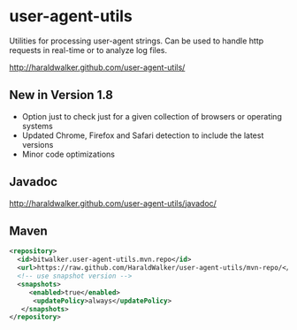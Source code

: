 user-agent-utils
================

Utilities for processing user-agent strings. Can be used to handle http requests in real-time or to analyze log files.

http://haraldwalker.github.com/user-agent-utils/

New in Version 1.8
------------------

* Option just to check just for a given collection of browsers or operating systems
* Updated Chrome, Firefox and Safari detection to include the latest versions
* Minor code optimizations

Javadoc
-------
http://haraldwalker.github.com/user-agent-utils/javadoc/

Maven
-----
```xml
<repository>
  <id>bitwalker.user-agent-utils.mvn.repo</id>
  <url>https://raw.github.com/HaraldWalker/user-agent-utils/mvn-repo/</url>
  <!-- use snapshot version -->
  <snapshots>
     <enabled>true</enabled>
      <updatePolicy>always</updatePolicy>
   </snapshots>
</repository>
```
